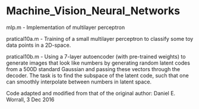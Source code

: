 # Machine_Vision_Neural_Networks

mlp.m - Implementation of multilayer perceptron

pratical10a.m - Training of a small multilayer perceptron to classify some toy data points in a 2D-space.

pratical10b.m - Using a 7-layer autoencoder (with pre-trained weights) to generate images that look like numbers by generating
random latent codes from a 500D standard Gaussian and passing these vectors through the decoder. The task is to find the subspace of the latent code, such that one can smoothly interpolate between numbers in latent space.

Code adapted and modified from that of the original author: Daniel E. Worrall, 3 Dec 2016
